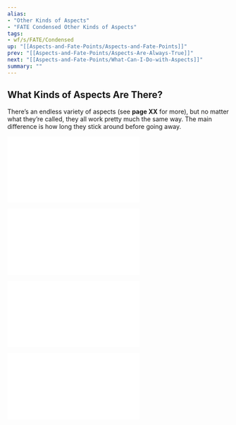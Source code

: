 ```yaml
---
alias:
- "Other Kinds of Aspects"
- "FATE Condensed Other Kinds of Aspects"
tags:
- wf/s/FATE/Condensed
up: "[[Aspects-and-Fate-Points/Aspects-and-Fate-Points]]"
prev: "[[Aspects-and-Fate-Points/Aspects-Are-Always-True]]"
next: "[[Aspects-and-Fate-Points/What-Can-I-Do-with-Aspects]]"
summary: ""
---
```

## What Kinds of Aspects Are There?

There’s an endless variety of aspects (see **page XX** for more), but no matter what they’re called, they all work pretty much the same way. The main difference is how long they stick around before going away.

![Character-Aspects](Character-Aspects.md)

![Situation-Aspects](Aspects-and-Fate-Points/What-Kinds-of-Aspects-Are-There/Situation-Aspects.md)

![Consequences](Aspects-and-Fate-Points/What-Kinds-of-Aspects-Are-There/Consequences.md)

![Boosts](Boosts.md)